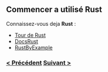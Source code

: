 ## Commencer a utilisé Rust

Connaissez-vous deja **Rust** :

- [Tour de Rust](https://tourofrust.com/02_fr.html)
- [DocsRust](https://learnxinyminutes.com/docs/rust)
- [RustByExample](https://doc.rust-lang.org/stable/rust-by-example/)

### [< Précédent](./2.HowToInstall.md) [Suivant >](4-BuildInRust.md)